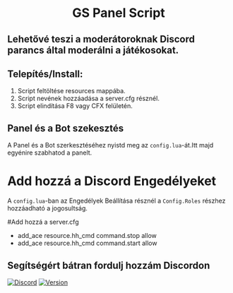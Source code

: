 <h1 align="center">GS Panel Script</h1>

## Lehetővé teszi a moderátoroknak Discord parancs által moderálni a játékosokat.

## Telepítés/Install:
1. Script feltöltése resources mappába.
2. Script nevének hozzáadása a server.cfg résznél.
3. Script elindítása F8 vagy CFX felületén.


## Panel és a Bot szekesztés

A Panel és a Bot szerkesztéséhez nyistd meg az
`config.lua`-át.Itt majd egyénire szabhatod a
panelt.

# Add hozzá a Discord Engedélyeket

A `config.lua`-ban az Engedélyek Beállítása résznél
a `Config.Roles` részhez hozzáadható a jogosultság.

#Add hozzá a server.cfg

- add_ace resource.hh_cmd command.stop allow
- add_ace resource.hh_cmd command.start allow

## Segítségért bátran fordulj hozzám Discordon


[![Discord](https://discordapp.com/api/guilds/554308170387030036/embed.png)](https://discord.gg/EgNMNMW69x)
[![Version](https://img.shields.io/badge/Version-1.0-brightgreen.svg)]()
